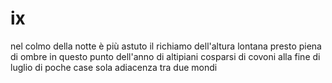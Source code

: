 # ix

nel colmo della notte è più astuto il richiamo
dell'altura lontana
presto piena di ombre in questo punto dell'anno
di altipiani cosparsi di covoni alla fine di luglio
di poche case
sola adiacenza tra due mondi
